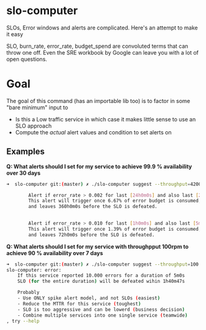 # slo-computer
SLOs, Error windows and alerts are complicated. Here's an attempt to make it easy

SLO, burn_rate, error_rate, budget_spend are convoluted terms that can throw one off.
Even the SRE workbook by Google can leave you with a lot of open questions.

# Goal

The goal of this command (has an importable lib too) is to factor in some "bare minimum" input to
- Is this a Low traffic service in which case it makes little sense to use an SLO approach
- Compute the *actual* alert values and condition to set alerts on

## Examples

**Q: What alerts should I set for my service to achieve 99.9 % availability over 30 days**
```bash 
➜  slo-computer git:(master) ✗ ./slo-computer suggest --throughput=4200 --slo=99.9 --duration=720

		Alert if error_rate > 0.002 for last [24h0m0s] and also last [2h0m0s]
		This alert will trigger once 6.67% of error budget is consumed,
		and leaves 360h0m0s before the SLO is defeated.
		

		Alert if error_rate > 0.010 for last [1h0m0s] and also last [5m0s]
		This alert will trigger once 1.39% of error budget is consumed,
		and leaves 72h0m0s before the SLO is defeated.
```

**Q: What alerts should I set for my service with throughpput 100rpm to achieve 90 % availability over 7 days**

```bash
➜  slo-computer git:(master) ✗ ./slo-computer suggest --throughput=100 --slo=99.9 --duration=168
slo-computer: error: 
	If this service reported 10.000 errors for a duration of 5m0s
	SLO (for the entire duration) will be defeated wihin 1h40m47s

	Probably
	- Use ONLY spike alert model, and not SLOs (easiest)
	- Reduce the MTTR for this service (toughest)
	- SLO is too aggressive and can be lowerd (business decision)
	- Combine multiple services into one single service (teamwide)
, try --help
```

